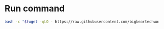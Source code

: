 # Run command

```bash
bash -c "$(wget -qLO - https://raw.githubusercontent.com/bigbeartechworld/big-bear-scripts/master/update-etc-resolve/run.sh)"
```
